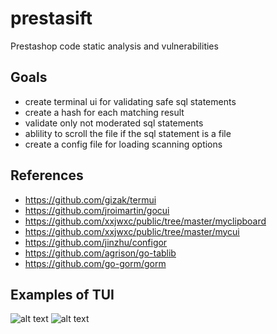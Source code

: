 # prestasift
Prestashop code static analysis and vulnerabilities

## Goals
- create terminal ui for validating safe sql statements
- create a hash for each matching result
- validate only not moderated sql statements
- ablility to scroll the file if the sql statement is a file
- create a config file for loading scanning options

## References
- https://github.com/gizak/termui
- https://github.com/jroimartin/gocui 
-	https://github.com/xxjwxc/public/tree/master/myclipboard
- https://github.com/xxjwxc/public/tree/master/mycui
- https://github.com/jinzhu/configor
- https://github.com/agrison/go-tablib
- https://github.com/go-gorm/gorm

## Examples of TUI
![alt text](https://raw.githubusercontent.com/xxjwxc/gormt/master/image/gormt/ui_en.gif "gormt cui")
![alt text](https://raw.githubusercontent.com/asciimoo/wuzz/master/docs/images/screencast.gif "wuzz tui")
